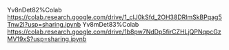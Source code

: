 Yv8nDet82%Colab https://colab.research.google.com/drive/1_clJ0kSfd_2OH38DRlmSkBPqag5Tnw2I?usp=sharing.ipynb
Yv8mDet83%Colab https://colab.research.google.com/drive/1b8pw7NdDp5firCZHLjQPNqpcGzMV19xS?usp=sharing.ipynb

